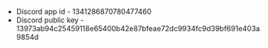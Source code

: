 - Discord app id - 1341286870780477460
- Discord public key - 13973ab94c25459118e65400b42e87bfeae72dc9934fc9d39bf691e403a9854d
